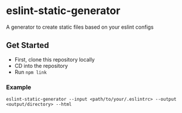 # eslint-static-generator
A generator to create static files based on your eslint configs

## Get Started
- First, clone this repository locally
- CD into the repository
- Run `npm link`

### Example
`eslint-static-generator --input <path/to/your/.eslintrc> --output <output/directory> --html`
